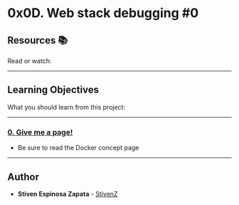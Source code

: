 # 0x0D. Web stack debugging #0

## Resources :books:
Read or watch:

---
## Learning Objectives
What you should learn from this project:

---

### [0. Give me a page!](./0-give_me_a_page)
* Be sure to read the Docker concept page

---

## Author
* **Stiven Espinosa Zapata** - [StivenZ](https://github.com/StivenZ)